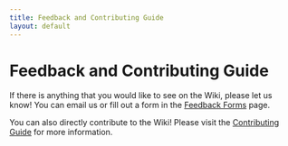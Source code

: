 ```yaml
---
title: Feedback and Contributing Guide
layout: default
---
```

<link rel="stylesheet" href="/main.css">

# Feedback and Contributing Guide

If there is anything that you would like to see on the Wiki, please let us know! You can email us or fill out a form in the [Feedback Forms](/feedback/feedback_forms.html) page.

You can also directly contribute to the Wiki! Please visit the [Contributing Guide](/feedback/contributing_guide.html) for more information.
